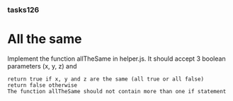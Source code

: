 ### tasks126

 #  All the same
<p>
    Implement the function allTheSame in helper.js. It should accept 3 boolean parameters (x, y, z) and
</p>

    return true if x, y and z are the same (all true or all false)
    return false otherwise
    The function allTheSame should not contain more than one if statement
